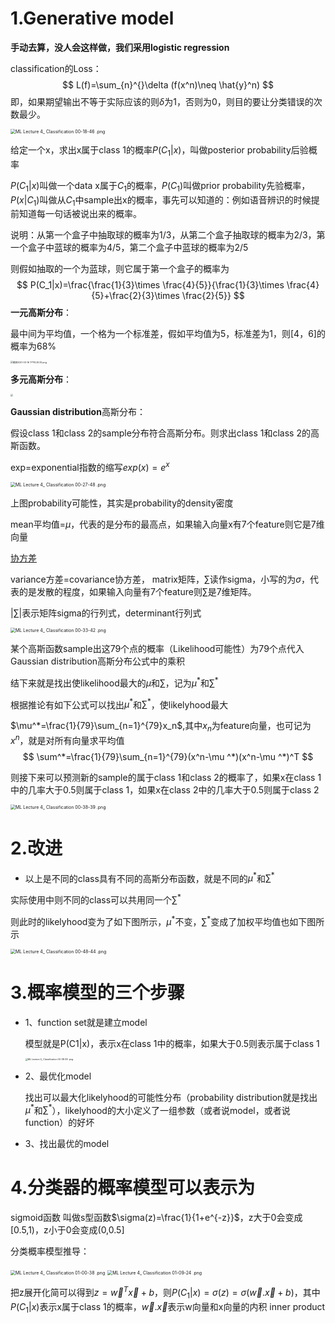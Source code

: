 # 1.Generative model

**手动去算，没人会这样做，我们采用logistic regression**

classification的Loss：
$$
L(f)=\sum_{n}^{}\delta (f(x^n)\neq \hat{y}^n)
$$
即，如果期望输出不等于实际应该的则$\delta$为1，否则为0，则目的要让分类错误的次数最少。

<img src="https://i.loli.net/2021/03/16/X7m1fa5vo4sTHLC.png" alt="ML Lecture 4_ Classification 00-18-46 .png" style="zoom: 50%;" />

给定一个x，求出x属于class 1的概率$P(C_1|x)$，叫做posterior probability后验概率

$P(C_1|x)$叫做一个data x属于$C_1$的概率，$P(C_1)$叫做prior probability先验概率，$P(x|C_1)$叫做从$C_1$中sample出x的概率，事先可以知道的：例如语音辨识的时候提前知道每一句话被说出来的概率。

说明：从第一个盒子中抽取球的概率为1/3，从第二个盒子抽取球的概率为2/3，第一个盒子中蓝球的概率为4/5，第二个盒子中蓝球的概率为2/5

则假如抽取的一个为蓝球，则它属于第一个盒子的概率为
$$
P(C_1|x)=\frac{\frac{1}{3}\times \frac{4}{5}}{\frac{1}{3}\times \frac{4}{5}+\frac{2}{3}\times \frac{2}{5}}
$$
**一元高斯分布**：

最中间为平均值，一个格为一个标准差，假如平均值为5，标准差为1，则[4，6]的概率为68%

<img src="https://i.loli.net/2021/03/16/ho6mc5AMsxWVgrS.png" alt="截屏2021-03-16 下午8.29.35.png" style="zoom:25%;" />

**多元高斯分布**：

<img src="https://pic2.zhimg.com/v2-e2690ca9a9c7ee17203aa1842aee844b_1440w.jpg?source=172ae18b" style="zoom:25%;" />

**Gaussian distribution**高斯分布：

假设class 1和class 2的sample分布符合高斯分布。则求出class 1和class 2的高斯函数。

exp=exponential指数的缩写$exp(x)=e^x$

<img src="https://i.loli.net/2021/03/16/JQeKLU873sVc5xY.png" alt="ML Lecture 4_ Classification 00-27-48 .png" style="zoom: 50%;" />

上图probability可能性，其实是probability的density密度

mean平均值=$\mu$，代表的是分布的最高点，如果输入向量x有7个feature则它是7维向量

[协方差](https://www.cnblogs.com/leezx/p/9929340.html)

variance方差=covariance协方差， matrix矩阵，$\sum$读作sigma，小写的为$\sigma$，代表的是发散的程度，如果输入向量有7个feature则$\sum$是7维矩阵。

$|\sum|$表示矩阵sigma的行列式，determinant行列式

<img src="https://i.loli.net/2021/03/16/5sCNW1bjwa6qKQL.png" alt="ML Lecture 4_ Classification 00-33-42 .png" style="zoom:50%;" />

某个高斯函数sample出这79个点的概率（Likelihood可能性）为79个点代入Gaussian distribution高斯分布公式中的乘积

结下来就是找出使likelihood最大的$\mu$和$\sum$，记为$\mu^*$和$\sum^*$

根据推论有如下公式可以找出$\mu^*$和$\sum^*$，使likelyhood最大

$\mu^*=\frac{1}{79}\sum_{n=1}^{79}x_n$,其中$x_n$为feature向量，也可记为$x^n$，就是对所有向量求平均值
$$
\sum^*=\frac{1}{79}\sum_{n=1}^{79}(x^n-\mu ^*)(x^n-\mu ^*)^T
$$


则接下来可以预测新的sample的属于class 1和class 2的概率了，如果x在class 1中的几率大于0.5则属于class 1，如果x在class 2中的几率大于0.5则属于class 2

<img src="https://i.loli.net/2021/03/16/oS4Mj7UCHyA1gqY.png" alt="ML Lecture 4_ Classification 00-38-39 .png" style="zoom:50%;" />

# 2.改进

- 以上是不同的class具有不同的高斯分布函数，就是不同的$\mu^*$和$\sum^*$

实际使用中则不同的class可以共用同一个$\sum^*$

则此时的likelyhood变为了如下图所示，$\mu^*$不变，$\sum^*$变成了加权平均值也如下图所示

<img src="https://i.loli.net/2021/03/16/vzkHxGET72aWOoq.png" alt="ML Lecture 4_ Classification 00-48-44 .png" style="zoom:50%;" />

# 3.概率模型的三个步骤

- 1、function set就是建立model

  模型就是P(C1|x)，表示x在class 1中的概率，如果大于0.5则表示属于class 1

  <img src="https://i.loli.net/2021/03/16/oS4Mj7UCHyA1gqY.png" alt="ML Lecture 4_ Classification 00-38-39 .png" style="zoom: 25%;" />

- 2、最优化model

  找出可以最大化likelyhood的可能性分布（probability distribution就是找出$\mu^*$和$\sum^*$），likelyhood的大小定义了一组参数（或者说model，或者说function）的好坏

- 3、找出最优的model

# 4.分类器的概率模型可以表示为

sigmoid函数 叫做s型函数$\sigma(z)=\frac{1}{1+e^{-z}}$，z大于0会变成[0.5,1)，z小于0会变成(0,0.5]

分类概率模型推导：

<img src="https://i.loli.net/2021/03/17/aJNDuYZreOAgyWk.png" alt="ML Lecture 4_ Classification 01-00-38 .png" style="zoom:50%;" />

<img src="https://i.loli.net/2021/03/17/vAGfXyd57zCpZqj.png" alt="ML Lecture 4_ Classification 01-09-24 .png" style="zoom: 50%;" />



把z展开化简可以得到$z=\vec{w}^T\vec{x}+b$，则$P(C_1|x)=\sigma(z)=\sigma(\vec{w}.\vec{x}+b)$，其中$P(C_1|x)$表示x属于class 1的概率，$\vec{w}.\vec{x}$表示w向量和x向量的内积 inner product

